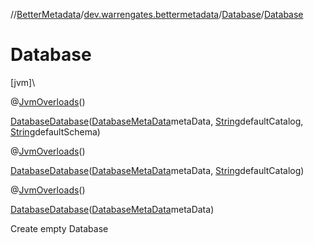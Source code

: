 //[BetterMetadata](../../../index.md)/[dev.warrengates.bettermetadata](../index.md)/[Database](index.md)/[Database](-database.md)

# Database

[jvm]\

@[JvmOverloads](https://kotlinlang.org/api/latest/jvm/stdlib/kotlin.jvm/-jvm-overloads/index.html)()

[Database](index.md)[Database](-database.md)([DatabaseMetaData](https://docs.oracle.com/javase/8/docs/api/java/sql/DatabaseMetaData.html)metaData, [String](https://docs.oracle.com/javase/8/docs/api/java/lang/String.html)defaultCatalog, [String](https://docs.oracle.com/javase/8/docs/api/java/lang/String.html)defaultSchema)

@[JvmOverloads](https://kotlinlang.org/api/latest/jvm/stdlib/kotlin.jvm/-jvm-overloads/index.html)()

[Database](index.md)[Database](-database.md)([DatabaseMetaData](https://docs.oracle.com/javase/8/docs/api/java/sql/DatabaseMetaData.html)metaData, [String](https://docs.oracle.com/javase/8/docs/api/java/lang/String.html)defaultCatalog)

@[JvmOverloads](https://kotlinlang.org/api/latest/jvm/stdlib/kotlin.jvm/-jvm-overloads/index.html)()

[Database](index.md)[Database](-database.md)([DatabaseMetaData](https://docs.oracle.com/javase/8/docs/api/java/sql/DatabaseMetaData.html)metaData)

Create empty Database
